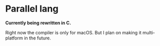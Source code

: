 # Parallel lang

**Currently being rewritten in C.**

Right now the compiler is only for macOS.
But I plan on making it multi-platform in the future.